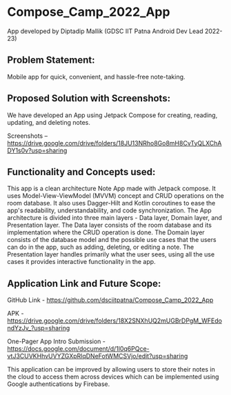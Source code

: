 # Compose_Camp_2022_App

App developed by Diptadip Mallik (GDSC IIT Patna Android Dev Lead 2022-23)

## Problem Statement:

Mobile app for quick, convenient, and hassle-free note-taking. 


## Proposed Solution with Screenshots:

We have developed an App using Jetpack Compose for creating, reading, updating, and deleting notes.

Screenshots –https://drive.google.com/drive/folders/18JU13NRho8Go8mH8CvTyQLXChADY1s0v?usp=sharing 


## Functionality and Concepts used:

This app is a clean architecture Note App made with Jetpack compose. It uses Model-View-ViewModel (MVVM) concept and CRUD operations on the room database. It also uses Dagger-Hilt and Kotlin coroutines to ease the app's readability, understandability, and code synchronization.
The App architecture is divided into three main layers - Data layer, Domain layer, and Presentation layer. The Data layer consists of the room database and its implementation where the CRUD operation is done. The Domain layer consists of the database model and the possible use cases that the users can do in the app, such as adding, deleting, or editing a note. The Presentation layer handles primarily what the user sees, using all the use cases it provides interactive functionality in the app.


## Application Link and Future Scope:

GitHub Link - https://github.com/dsciitpatna/Compose_Camp_2022_App

APK - https://drive.google.com/drive/folders/18X2SNXhUQ2mUGBrDPgM_WFEdondYzJv_?usp=sharing 

One-Pager App Intro Submission - https://docs.google.com/document/d/1l0q6PQce-vtJ3CUVKHhvUVYZGXpRlqDNeFotWMCSVjo/edit?usp=sharing

This application can be improved by allowing users to store their notes in the cloud to access them across devices which can be implemented using Google authentications by Firebase.

